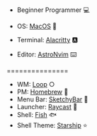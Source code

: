 - Beginner Programmer 💻

- OS: [MacOS](https://en.wikipedia.org/wiki/MacOS) 
- Terminal: [Alacritty](https://alacritty.org) 🅰️
- Editor: [AstroNvim](https://github.com/AstroNvim/AstroNvim) ⌨️

===============

- WM: [Loop](https://github.com/MrKai77/Loop) ○
- PM: [Homebrew](https://brew.sh) 🍺
- Menu Bar: [SketchyBar](https://github.com/FelixKratz/SketchyBar) 📏
- Launcher: [Raycast](https://www.raycast.com) 🚀
- Shell: [Fish](https://fishshell.com) 🐟
- Shell Theme: [Starship](https://starship.rs) ⭐
